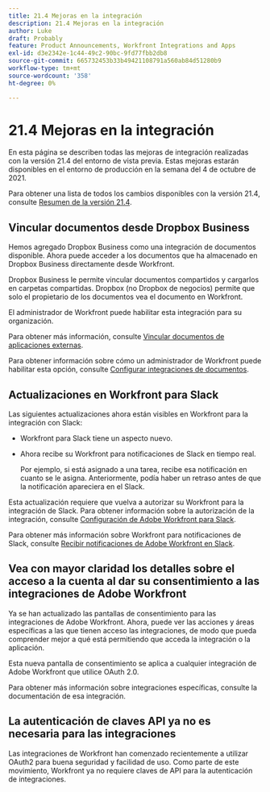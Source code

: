 ```yaml
---
title: 21.4 Mejoras en la integración
description: 21.4 Mejoras en la integración
author: Luke
draft: Probably
feature: Product Announcements, Workfront Integrations and Apps
exl-id: d3e2342e-1c44-49c2-90bc-9fd77fbb2db8
source-git-commit: 665732453b33b49421108791a560ab84d51280b9
workflow-type: tm+mt
source-wordcount: '358'
ht-degree: 0%

---
```


# 21.4 Mejoras en la integración

En esta página se describen todas las mejoras de integración realizadas con la versión 21.4 del entorno de vista previa. Estas mejoras estarán disponibles en el entorno de producción en la semana del 4 de octubre de 2021.

Para obtener una lista de todos los cambios disponibles con la versión 21.4, consulte [Resumen de la versión 21.4](../../../product-announcements/product-releases/21.4-release-activity/21.4-release-overview.md).

## Vincular documentos desde Dropbox Business

Hemos agregado Dropbox Business como una integración de documentos disponible. Ahora puede acceder a los documentos que ha almacenado en Dropbox Business directamente desde Workfront.

Dropbox Business le permite vincular documentos compartidos y cargarlos en carpetas compartidas. Dropbox (no Dropbox de negocios) permite que solo el propietario de los documentos vea el documento en Workfront.

El administrador de Workfront puede habilitar esta integración para su organización.

Para obtener más información, consulte [Vincular documentos de aplicaciones externas](../../../documents/adding-documents-to-workfront/link-documents-from-external-apps.md).

Para obtener información sobre cómo un administrador de Workfront puede habilitar esta opción, consulte [Configurar integraciones de documentos](../../../administration-and-setup/configure-integrations/configure-document-integrations.md).

## Actualizaciones en Workfront para Slack

Las siguientes actualizaciones ahora están visibles en Workfront para la integración con Slack:

* Workfront para Slack tiene un aspecto nuevo.
* Ahora recibe su Workfront para notificaciones de Slack en tiempo real.

   Por ejemplo, si está asignado a una tarea, recibe esa notificación en cuanto se le asigna. Anteriormente, podía haber un retraso antes de que la notificación apareciera en el Slack.

Esta actualización requiere que vuelva a autorizar su Workfront para la integración de Slack. Para obtener información sobre la autorización de la integración, consulte [Configuración de Adobe Workfront para Slack](../../../workfront-integrations-and-apps/using-workfront-with-slack/configure-workfront-for-slack.md).

Para obtener más información sobre Workfront para notificaciones de Slack, consulte [Recibir notificaciones de Adobe Workfront en Slack](../../../workfront-integrations-and-apps/using-workfront-with-slack/receive-workfront-notifications-in-slack.md).

## Vea con mayor claridad los detalles sobre el acceso a la cuenta al dar su consentimiento a las integraciones de Adobe Workfront

Ya se han actualizado las pantallas de consentimiento para las integraciones de Adobe Workfront. Ahora, puede ver las acciones y áreas específicas a las que tienen acceso las integraciones, de modo que pueda comprender mejor a qué está permitiendo que acceda la integración o la aplicación.

Esta nueva pantalla de consentimiento se aplica a cualquier integración de Adobe Workfront que utilice OAuth 2.0.

Para obtener más información sobre integraciones específicas, consulte la documentación de esa integración.

## La autenticación de claves API ya no es necesaria para las integraciones

Las integraciones de Workfront han comenzado recientemente a utilizar OAuth2 para buena seguridad y facilidad de uso. Como parte de este movimiento, Workfront ya no requiere claves de API para la autenticación de integraciones.

